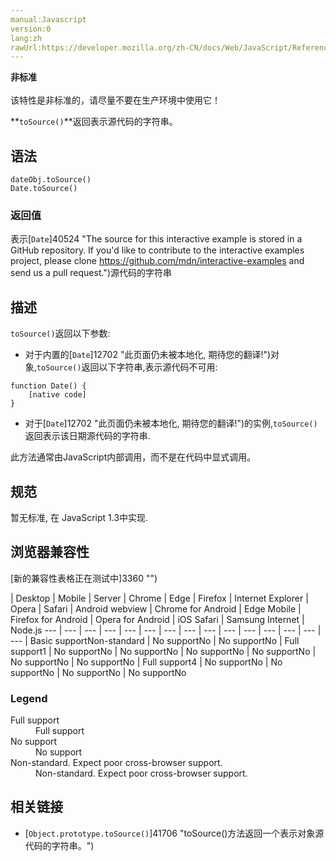 ```yaml
---
manual:Javascript
version:0
lang:zh
rawUrl:https://developer.mozilla.org/zh-CN/docs/Web/JavaScript/Reference/Global_Objects/Date/toSource
---
```






**非标准**<br></br>该特性是非标准的，请尽量不要在生产环境中使用它！





**`toSource()`**返回表示源代码的字符串。


## 语法<a name="语法"></a>

```
dateObj.toSource()
Date.toSource()
```

### 返回值<a name="返回值"></a>


表示[`Date`]40524 "The source for this interactive example is stored in a GitHub repository. If you'd like to contribute to the interactive examples project, please clone https://github.com/mdn/interactive-examples and send us a pull request.")源代码的字符串


## 描述<a name="描述"></a>


`toSource()`返回以下参数:


* 对于内置的[`Date`]12702 "此页面仍未被本地化, 期待您的翻译!")对象,`toSource()`返回以下字符串,表示源代码不可用:
```
function Date() {
    [native code]
}
```
* 对于[`Date`]12702 "此页面仍未被本地化, 期待您的翻译!")的实例,`toSource()`返回表示该日期源代码的字符串.


此方法通常由JavaScript内部调用，而不是在代码中显式调用。


## 规范<a name="规范"></a>


暂无标准, 在 JavaScript 1.3中实现.


## 浏览器兼容性<a name="浏览器兼容性"></a>
[新的兼容性表格正在测试中<i></i>]3360 "")

 | <abbr>Desktop<i></i></abbr> | <abbr>Mobile<i></i></abbr> | <abbr>Server<i></i></abbr> 
 | <abbr>Chrome<i></i></abbr> | <abbr>Edge<i></i></abbr> | <abbr>Firefox<i></i></abbr> | <abbr>Internet Explorer<i></i></abbr> | <abbr>Opera<i></i></abbr> | <abbr>Safari<i></i></abbr> | <abbr>Android webview<i></i></abbr> | <abbr>Chrome for Android<i></i></abbr> | <abbr>Edge Mobile<i></i></abbr> | <abbr>Firefox for Android<i></i></abbr> | <abbr>Opera for Android<i></i></abbr> | <abbr>iOS Safari<i></i></abbr> | <abbr>Samsung Internet<i></i></abbr> | <abbr>Node.js<i></i></abbr> 
 ---  |  ---  |  ---  |  ---  |  ---  |  ---  |  ---  |  ---  |  ---  |  ---  |  ---  |  ---  |  ---  |  ---  |  ---  | 
Basic support<abbr>Non-standard<i></i></abbr> | <abbr>No support</abbr>No | <abbr>No support</abbr>No | <abbr>Full support</abbr>1 | <abbr>No support</abbr>No | <abbr>No support</abbr>No | <abbr>No support</abbr>No | <abbr>No support</abbr>No | <abbr>No support</abbr>No | <abbr>No support</abbr>No | <abbr>Full support</abbr>4 | <abbr>No support</abbr>No | <abbr>No support</abbr>No | <abbr>No support</abbr>No | <abbr>No support</abbr>No 


### Legend<a name="Legend"></a>
<dl><dt id=''><abbr>Full support</abbr></dt><dd>Full support</dd><dt id=''><abbr>No support</abbr></dt><dd>No support</dd><dt id=''><abbr>Non-standard. Expect poor cross-browser support.<i></i></abbr></dt><dd>Non-standard. Expect poor cross-browser support.</dd></dl>

## 相关链接<a name="相关链接"></a>

* [`Object.prototype.toSource()`]41706 "toSource()方法返回一个表示对象源代码的字符串。")



